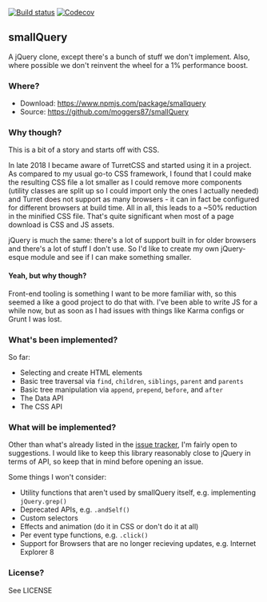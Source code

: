 [![Build status](https://github.com/moggers87/exhibition/actions/workflows/tests.yml/badge.svg)](https://github.com/moggers87/exhibition/actions/workflows/tests.yml)
[![Codecov](https://img.shields.io/codecov/c/github/moggers87/smallQuery.svg)](https://codecov.io/gh/moggers87/smallQuery)

## smallQuery

A jQuery clone, except there's a bunch of stuff we don't implement. Also, where
possible we don't reinvent the wheel for a 1% performance boost.

### Where?

- Download: <https://www.npmjs.com/package/smallquery>
- Source: <https://github.com/moggers87/smallQuery>

### Why though?

This is a bit of a story and starts off with CSS.

In late 2018 I became aware of TurretCSS and started using it in a project. As
compared to my usual go-to CSS framework, I found that I could make the
resulting CSS file a lot smaller as I could remove more components (utility
classes are split up so I could import only the ones I actually needed) and
Turret does not support as many browsers - it can in fact be configured for
different browsers at build time. All in all, this leads to a ~50% reduction in
the minified CSS file. That's quite significant when most of a page download is
CSS and JS assets.

jQuery is much the same: there's a lot of support built in for older browsers
and there's a lot of stuff I don't use. So I'd like to create my own
jQuery-esque module and see if I can make something smaller.

#### Yeah, but why though?

Front-end tooling is something I want to be more familiar with, so this seemed
a like a good project to do that with. I've been able to write JS for a while
now, but as soon as I had issues with things like Karma configs or Grunt I was
lost.

### What's been implemented?

So far:

- Selecting and create HTML elements
- Basic tree traversal via `find`, `children`, `siblings`, `parent` and `parents`
- Basic tree manipulation via `append`, `prepend`, `before`, and `after`
- The Data API
- The CSS API

### What will be implemented?

Other than what's already listed in the [issue
tracker](https://github.com/moggers87/smallQuery/issues), I'm fairly open to
suggestions. I would like to keep this library reasonably close to jQuery in
terms of API, so keep that in mind before opening an issue.

Some things I won't consider:

- Utility functions that aren't used by smallQuery itself, e.g. implementing `jQuery.grep()`
- Deprecated APIs, e.g. `.andSelf()`
- Custom selectors
- Effects and animation (do it in CSS or don't do it at all)
- Per event type functions, e.g. `.click()`
- Support for Browsers that are no longer recieving updates, e.g. Internet Explorer 8

### License?

See LICENSE
